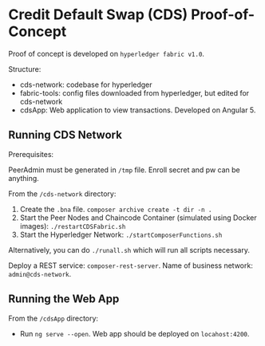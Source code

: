 # Credit Default Swap (CDS) Proof-of-Concept

Proof of concept is developed on `hyperledger fabric v1.0`.

Structure:

* cds-network: codebase for hyperledger
* fabric-tools: config files downloaded from hyperledger, but edited for cds-network
* cdsApp: Web application to view transactions. Developed on Angular 5.

## Running CDS Network

Prerequisites:

PeerAdmin must be generated in `/tmp` file. Enroll secret and pw can be anything. 

From the `/cds-network` directory: 

1. Create the `.bna` file. `composer archive create -t dir -n .`
2. Start the Peer Nodes and Chaincode Container (simulated using Docker images): `./restartCDSFabric.sh`
3. Start the Hyperledger Network: `./startComposerFunctions.sh`

Alternatively, you can do `./runall.sh` which will run all scripts necessary.

Deploy a REST service: `composer-rest-server`. Name of business network: `admin@cds-network`.

## Running the Web App

From the `/cdsApp` directory:

* Run `ng serve --open`. Web app should be deployed on `locahost:4200`.